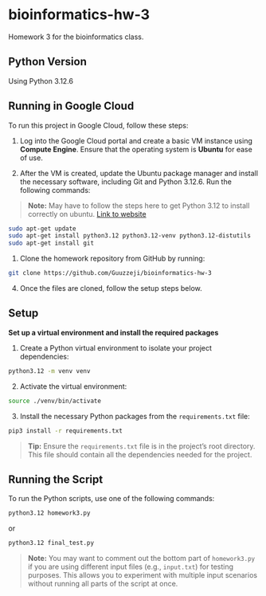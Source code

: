 # bioinformatics-hw-3
Homework 3 for the bioinformatics class.

## Python Version

Using Python 3.12.6

## Running in Google Cloud

To run this project in Google Cloud, follow these steps:

1. Log into the Google Cloud portal and create a basic VM instance using **Compute Engine**. Ensure that the operating system is **Ubuntu** for ease of use.

2. After the VM is created, update the Ubuntu package manager and install the necessary software, including Git and Python 3.12.6. Run the following commands:

> **Note:** May have to follow the steps here to get Python 3.12 to install correctly on ubuntu. [Link to website](https://cloudbytes.dev/snippets/upgrade-python-to-latest-version-on-ubuntu-linux)

```bash
sudo apt-get update
sudo apt-get install python3.12 python3.12-venv python3.12-distutils
sudo apt-get install git
```

1. Clone the homework repository from GitHub by running:

```bash
git clone https://github.com/Guuzzeji/bioinformatics-hw-3
```

4. Once the files are cloned, follow the setup steps below.

## Setup

**Set up a virtual environment and install the required packages**

1. Create a Python virtual environment to isolate your project dependencies:

```bash
python3.12 -m venv venv
```

2. Activate the virtual environment:

```bash
source ./venv/bin/activate
```

3. Install the necessary Python packages from the `requirements.txt` file:

```bash
pip3 install -r requirements.txt
```

> **Tip:** Ensure the `requirements.txt` file is in the project’s root directory. This file should contain all the dependencies needed for the project.

## Running the Script

To run the Python scripts, use one of the following commands:

```bash
python3.12 homework3.py
```

or

```bash
python3.12 final_test.py
```

> **Note:** You may want to comment out the bottom part of `homework3.py` if you are using different input files (e.g., `input.txt`) for testing purposes. This allows you to experiment with multiple input scenarios without running all parts of the script at once.
